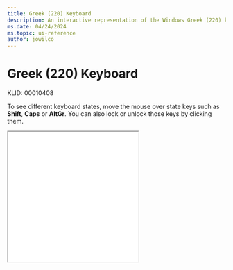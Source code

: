 ```yaml
---
title: Greek (220) Keyboard
description: An interactive representation of the Windows Greek (220) keyboard. To see different keyboard states, click or move the mouse over the state keys.
ms.date: 04/24/2024
ms.topic: ui-reference
author: jowilco
---
```


# Greek (220) Keyboard

KLID: 00010408

To see different keyboard states, move the mouse over state keys such as **Shift**, **Caps** or **AltGr**. You can also lock or unlock those keys by clicking them.

<iframe src="kbdhe220.html" height="300"></iframe>
